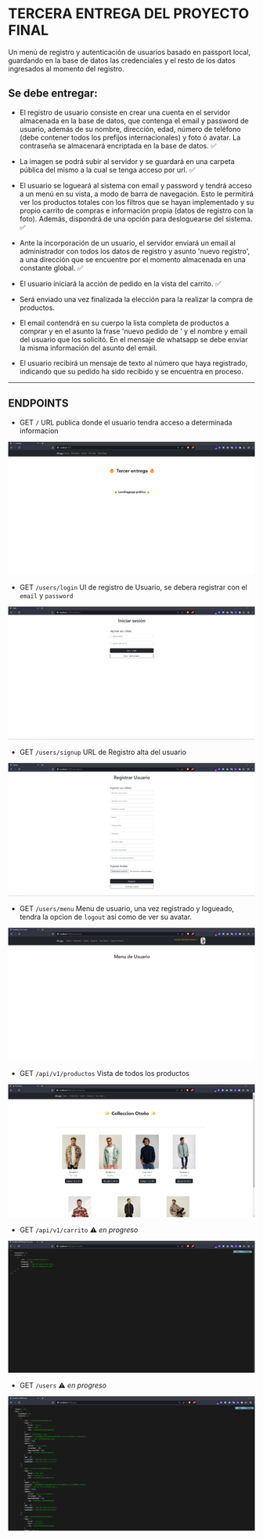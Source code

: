 # TERCERA ENTREGA DEL PROYECTO FINAL

Un menú de registro y autenticación de usuarios basado en passport local, guardando en la base de datos las credenciales y el resto de los datos ingresados al momento del registro.

## Se debe entregar:

- El registro de usuario consiste en crear una cuenta en el servidor almacenada en la base de datos, que contenga el email y password de usuario, además de su nombre, dirección, edad, número de teléfono (debe contener todos los prefijos internacionales) y foto ó avatar. La contraseña se almacenará encriptada en la base de datos. ✅

- La imagen se podrá subir al servidor y se guardará en una carpeta pública del mismo a la cual se tenga acceso por url. ✅

- El usuario se logueará al sistema con email y password y tendrá acceso a un menú en su vista, a modo de barra de navegación. Esto le permitirá ver los productos totales con los filtros que se hayan implementado y su propio carrito de compras e información propia (datos de registro con la foto). Además, dispondrá de una opción para desloguearse del sistema. ✅

- Ante la incorporación de un usuario, el servidor enviará un email al administrador con todos los datos de registro y asunto 'nuevo registro', a una dirección que se encuentre por el momento almacenada en una constante global. ✅

- El usuario iniciará la acción de pedido en la vista del carrito. ✅

- Será enviado una vez finalizada la elección para la realizar la compra de productos.

- El email contendrá en su cuerpo la lista completa de productos a comprar y en el asunto la frase 'nuevo pedido de ' y el nombre y email del usuario que los solicitó. En el mensaje de whatsapp se debe enviar la misma información del asunto del email.

- El usuario recibirá un mensaje de texto al número que haya registrado, indicando que su pedido ha sido recibido y se encuentra en proceso.

---

## ENDPOINTS

- GET `/` URL publica donde el usuario tendra acceso a determinada informacion

![landing](./docs/image_landingpublic.png)

- GET `/users/login` UI de registro de Usuario, se debera registrar con el `email` y `password`

![login](./docs/image_login.png)

- GET `/users/signup` URL de Registro alta del usuario

![alt](./docs/image_signup.png)

- GET `/users/menu` Menu de usuario, una vez registrado y logueado, tendra la opcion de `logout` asi como de ver su avatar.

![user menu](./docs/image_usermenu.png)

- GET `/api/v1/productos` Vista de todos los productos

![all products](./docs/image_allproducts.png)

- GET `/api/v1/carrito` ⚠️ _en progreso_

![all carts](./docs/image_allcarts.png)

- GET `/users` ⚠️ _en progreso_

![users](./docs/image_allusers.png)
